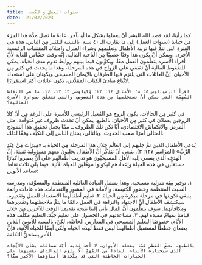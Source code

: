 ```yaml
---
title:  سنوات العمل والكَسب
date:  21/02/2023
---
```


كما رأينا، لقد قصد الله للبشر أنْ يعملوا بشكل ما أو بآخر. عادةً ما تصل مدَّة هذا الجزء من حياتنا (سنوات العمل) إلى ما يقارب الـ ٤٠ سنة. بالنسبة للكثير مِن الناس، هذه هي الفترة التي تتمُّ فيها تربية الأطفال وتعليمهم وشراء المنزل وامتلاك المقتنيات الرئيسية الأخرى. ويمكن أنْ يكون هذا وقتًا عصيبًا مِن الناحية المالية. إنَّه وقت حسَّاس للغاية لأنَّ أفراد الأسرة يتعلَّمون العمل معًا، ويكوِّنون فيما بينهم روابط تدوم مدى الحياة. يمكن للضغوط المالية أنْ تقضي على الزواج في هذه المرحلة، وهذا ما يحدث في كثير مِن الأحيان. إنَّ العائلات التي يلتزم فيها الطرفان بالإيمان المسيحي ويكونان على استعداد لاتِّباع مبادئ الكتاب المقدَّس، تكون عائلات أكثر استقرارًا.

`اقرأ ١تيموثاوس ٥: ٨؛ الأمثال ١٤: ٢٣؛ وَكولوسي ٣: ٢٣، ٢٤. ما هي النقاط المُهِمَّة التي يمكن أنْ نستخلصها مِن هذه النصوص، والتي تتعلَّق بموارد الأسرة المالية؟`

في كثير مِن الحالات، يكون الزوج هو المُعيل الرئيسي للأسرة على الرغم مِن أنَّ كلا الزوجين يعملان في كثير مِن الأحيان. بالطبع، يمكن أنْ تحدث ظروف غير مُتوقَّعة، مثل المرض والانكماش الاقتصادي، أيَّا تكن تلك الظروف ــ ممَّا يجعل تحقيق هذا النموذج المثالي أمرًا صعب الحدوث. وبالتالي، يحتاج الناس إلى التكيُّف وفقًا لذلك.

يُدعى الأطفال الذين تمَّ جلبهم إلى العالَم خلال هذا المرحلة مِن الحياة بـ «مِيرَاث مِنْ عِنْدِ الرَّبِّ» (المزامير ١٢٧: ٣). ينبغي أنْ نتذكَّر أنَّ الأطفال يجلبون معهم مسؤولية ثقيلة. إنَّ الهدف الذي يسعى إليه الأهل المسيحيَّون هو تدريب أطفالهم على أنْ يصيروا كبارًا مستقلِّين في هذه الحياة وإعدادهم ليكونوا مؤهَّلين للحياة الآتية. فيما يلي ثلاث نقاط تساعد الأبوين:

١. توفير بيئة منزلية مسيحية. وهذا يشمل العبادة العائلية المنتظمة والمشوِّقة، ومدرسة السبت المنتظمة وحضور الكنيسة، والأمانة في العشور والتقدمات. هذه عادات رائعة ينبغي تكوينها في مرحلة مبكرة مِن الحياة.
٢. تعليم أطفالهما الاستعداد للعمل وتقديره. سيكتشف الأطفال أنَّ الاجتهاد والنزاهة في العمل دائمًا ما يتمُّ ملاحظتهما وتقديرهما ومكافأتهما. سوف يتعلَّمون أنَّ المال يأتي إلينا نتيجة تقديمنا الوقت للآخرين مِن خلال قيامنا بمهامّ مفيدة لهم.
٣. مساعدتهم في الحصول على تعليم جيِّد. التعليم مكلِّف هذه الأيَّام، خصوصًا التعليم المسيحي في المدارس الخاصَّة. لكنْ، بالنسبة للأبوين اللذين يضعان خططًا لمستقبل أطفالهما ليس فقط لهذه الحياة ولكن أيضًا للحياة الآتية، فإنَّ الأمر يستحقُّ التكلفة.

`بالطبع، بغضِّ النظر عمَّا يفعله الأبوان، لا أحد لديه أيَّة ضمانات بشأن الاتِّجاه الذي سيختاره الأبناء. لماذا مِن المُهمِّ ألَّا يلوم الوالدان نفسيهما على الخيارات الخاطئة التي قد يتَّخذها أبناؤهما الأكبر سنًّا؟`